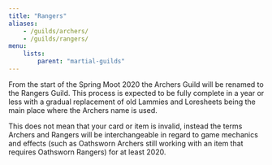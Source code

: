```yaml
---
title: "Rangers"
aliases:
    - /guilds/archers/
    - /guilds/rangers/
menu:
    lists:
        parent: "martial-guilds"
---
```

From the start of the Spring Moot 2020 the Archers Guild will be renamed to the Rangers Guild. This process is expected to be fully complete in a year or less with a gradual replacement of old Lammies and Loresheets being the main place where the Archers name is used.

This does not mean that your card or item is invalid, instead the terms Archers and Rangers will be interchangeable in regard to game mechanics and effects (such as Oathsworn Archers still working with an item that requires Oathsworn Rangers) for at least 2020.